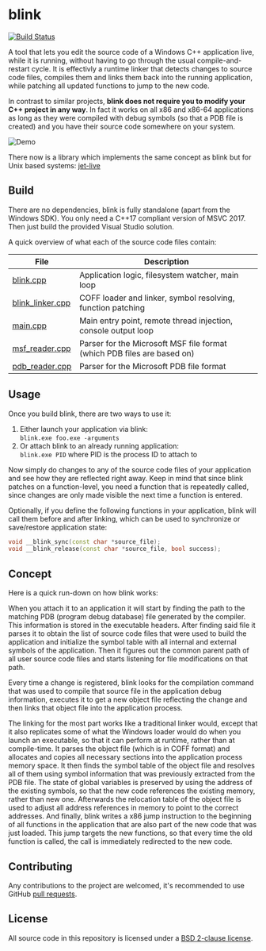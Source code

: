 blink
=====

[![Build Status](https://ci.appveyor.com/api/projects/status/github/crosire/blink?svg=true)](https://ci.appveyor.com/project/crosire/blink)

A tool that lets you edit the source code of a Windows C++ application live, while it is running, without having to go through the usual compile-and-restart cycle. It is effectivly a runtime linker that detects changes to source code files, compiles them and links them back into the running application, while patching all updated functions to jump to the new code.

In contrast to similar projects, **blink does not require you to modify your C++ project in any way**. In fact it works on all x86 and x86-64 applications as long as they were compiled with debug symbols (so that a PDB file is created) and you have their source code somewhere on your system.

![Demo](https://i.imgur.com/sUu3asj.gif)

There now is a library which implements the same concept as blink but for Unix based systems: [jet-live](https://github.com/ddovod/jet-live)

## Build

There are no dependencies, blink is fully standalone (apart from the Windows SDK). You only need a C++17 compliant version of MSVC 2017. Then just build the provided Visual Studio solution.

A quick overview of what each of the source code files contain:

|File                                       |Description                                                            |
|-------------------------------------------|-----------------------------------------------------------------------|
|[blink.cpp](source/blink.cpp)              |Application logic, filesystem watcher, main loop                       |
|[blink_linker.cpp](source/blink_linker.cpp)|COFF loader and linker, symbol resolving, function patching            |
|[main.cpp](source/main.cpp)                |Main entry point, remote thread injection, console output loop         |
|[msf_reader.cpp](source/msf_reader.cpp)    |Parser for the Microsoft MSF file format (which PDB files are based on)|
|[pdb_reader.cpp](source/pdb_reader.cpp)    |Parser for the Microsoft PDB file format                               |

## Usage

Once you build blink, there are two ways to use it:
1) Either launch your application via blink:\
	```blink.exe foo.exe -arguments```
2) Or attach blink to an already running application:\
	```blink.exe PID``` where PID is the process ID to attach to

Now simply do changes to any of the source code files of your application and see how they are reflected right away. Keep in mind that since blink patches on a function-level, you need a function that is repeatedly called, since changes are only made visible the next time a function is entered.

Optionally, if you define the following functions in your application, blink will call them before and after linking, which can be used to synchronize or save/restore application state:
```c++
void __blink_sync(const char *source_file);
void __blink_release(const char *source_file, bool success);
```

## Concept

Here is a quick run-down on how blink works:

When you attach it to an application it will start by finding the path to the matching PDB (program debug database) file generated by the compiler. This information is stored in the executable headers. After finding said file it parses it to obtain the list of source code files that were used to build the application and initialize the symbol table with all internal and external symbols of the application. Then it figures out the common parent path of all user source code files and starts listening for file modifications on that path.

Every time a change is registered, blink looks for the compilation command that was used to compile that source file in the application debug information, executes it to get a new object file reflecting the change and then links that object file into the application process.

The linking for the most part works like a traditional linker would, except that it also replicates some of what the Windows loader would do when you launch an executable, so that it can perform at runtime, rather than at compile-time. It parses the object file (which is in COFF format) and allocates and copies all necessary sections into the application process memory space. It then finds the symbol table of the object file and resolves all of them using symbol information that was previously extracted from the PDB file. The state of global variables is preserved by using the address of the existing symbols, so that the new code references the existing memory, rather than new one. Afterwards the relocation table of the object file is used to adjust all address references in memory to point to the correct addresses. And finally, blink writes a x86 jump instruction to the beginning of all functions in the application that are also part of the new code that was just loaded. This jump targets the new functions, so that every time the old function is called, the call is immediately redirected to the new code.

## Contributing

Any contributions to the project are welcomed, it's recommended to use GitHub [pull requests](https://help.github.com/articles/using-pull-requests/).

## License

All source code in this repository is licensed under a [BSD 2-clause license](LICENSE.md).
